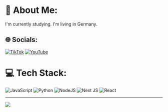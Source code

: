 # 💫 About Me:
I'm currently studying.
I'm living in Germany.

## 🌐 Socials:
[![TikTok](https://img.shields.io/badge/TikTok-%23000000.svg?logo=TikTok&logoColor=white)](https://tiktok.com/@philippb_fn) [![YouTube](https://img.shields.io/badge/YouTube-%23FF0000.svg?logo=YouTube&logoColor=white)](https://youtube.com/@UC9p6usr7NpZmyc6BOswmTJA) 

# 💻 Tech Stack:
![JavaScript](https://img.shields.io/badge/javascript-%23323330.svg?style=for-the-badge&logo=javascript&logoColor=%23F7DF1E) ![Python](https://img.shields.io/badge/python-3670A0?style=for-the-badge&logo=python&logoColor=ffdd54) ![NodeJS](https://img.shields.io/badge/node.js-6DA55F?style=for-the-badge&logo=node.js&logoColor=white) ![Next JS](https://img.shields.io/badge/Next-black?style=for-the-badge&logo=next.js&logoColor=white) ![React](https://img.shields.io/badge/react-%2320232a.svg?style=for-the-badge&logo=react&logoColor=%2361DAFB)

---
[![](https://visitcount.itsvg.in/api?id=Philipp3108&icon=0&color=0)](https://visitcount.itsvg.in)

<!-- Proudly created with GPRM ( https://gprm.itsvg.in ) -->
